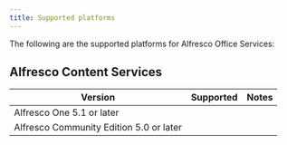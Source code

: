 ```yaml
---
title: Supported platforms
---
```


The following are the supported platforms for Alfresco Office Services:

## Alfresco Content Services

| Version | Supported | Notes |
| ------- | --------- | ----- |
| Alfresco One 5.1 or later | | |
| Alfresco Community Edition 5.0 or later  | | |
